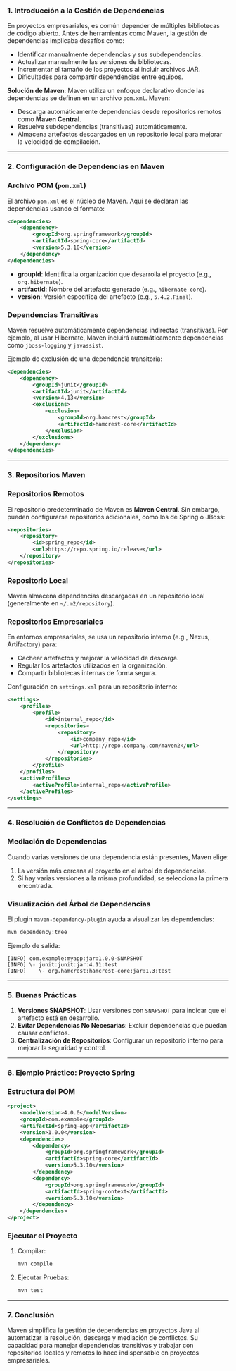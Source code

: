 ### **1. Introducción a la Gestión de Dependencias**

En proyectos empresariales, es común depender de múltiples bibliotecas de código abierto. Antes de herramientas como Maven, la gestión de dependencias implicaba desafíos como:

- Identificar manualmente dependencias y sus subdependencias.
- Actualizar manualmente las versiones de bibliotecas.
- Incrementar el tamaño de los proyectos al incluir archivos JAR.
- Dificultades para compartir dependencias entre equipos.

**Solución de Maven**: Maven utiliza un enfoque declarativo donde las dependencias se definen en un archivo `pom.xml`. Maven:

- Descarga automáticamente dependencias desde repositorios remotos como **Maven Central**.
- Resuelve subdependencias (transitivas) automáticamente.
- Almacena artefactos descargados en un repositorio local para mejorar la velocidad de compilación.

---

### **2. Configuración de Dependencias en Maven**

### **Archivo POM (`pom.xml`)**

El archivo `pom.xml` es el núcleo de Maven. Aquí se declaran las dependencias usando el formato:

```xml
<dependencies>
    <dependency>
        <groupId>org.springframework</groupId>
        <artifactId>spring-core</artifactId>
        <version>5.3.10</version>
    </dependency>
</dependencies>

```

- **groupId**: Identifica la organización que desarrolla el proyecto (e.g., `org.hibernate`).
- **artifactId**: Nombre del artefacto generado (e.g., `hibernate-core`).
- **version**: Versión específica del artefacto (e.g., `5.4.2.Final`).

### **Dependencias Transitivas**

Maven resuelve automáticamente dependencias indirectas (transitivas). Por ejemplo, al usar Hibernate, Maven incluirá automáticamente dependencias como `jboss-logging` y `javassist`.

Ejemplo de exclusión de una dependencia transitoria:

```xml
<dependencies>
    <dependency>
        <groupId>junit</groupId>
        <artifactId>junit</artifactId>
        <version>4.13</version>
        <exclusions>
            <exclusion>
                <groupId>org.hamcrest</groupId>
                <artifactId>hamcrest-core</artifactId>
            </exclusion>
        </exclusions>
    </dependency>
</dependencies>

```

---

### **3. Repositorios Maven**

### **Repositorios Remotos**

El repositorio predeterminado de Maven es **Maven Central**. Sin embargo, pueden configurarse repositorios adicionales, como los de Spring o JBoss:

```xml
<repositories>
    <repository>
        <id>spring_repo</id>
        <url>https://repo.spring.io/release</url>
    </repository>
</repositories>

```

### **Repositorio Local**

Maven almacena dependencias descargadas en un repositorio local (generalmente en `~/.m2/repository`).

### **Repositorios Empresariales**

En entornos empresariales, se usa un repositorio interno (e.g., Nexus, Artifactory) para:

- Cachear artefactos y mejorar la velocidad de descarga.
- Regular los artefactos utilizados en la organización.
- Compartir bibliotecas internas de forma segura.

Configuración en `settings.xml` para un repositorio interno:

```xml
<settings>
    <profiles>
        <profile>
            <id>internal_repo</id>
            <repositories>
                <repository>
                    <id>company_repo</id>
                    <url>http://repo.company.com/maven2</url>
                </repository>
            </repositories>
        </profile>
    </profiles>
    <activeProfiles>
        <activeProfile>internal_repo</activeProfile>
    </activeProfiles>
</settings>

```

---

### **4. Resolución de Conflictos de Dependencias**

### **Mediación de Dependencias**

Cuando varias versiones de una dependencia están presentes, Maven elige:

1. La versión más cercana al proyecto en el árbol de dependencias.
2. Si hay varias versiones a la misma profundidad, se selecciona la primera encontrada.

### **Visualización del Árbol de Dependencias**

El plugin `maven-dependency-plugin` ayuda a visualizar las dependencias:

```bash
mvn dependency:tree

```

Ejemplo de salida:

```
[INFO] com.example:myapp:jar:1.0.0-SNAPSHOT
[INFO] \- junit:junit:jar:4.11:test
[INFO]    \- org.hamcrest:hamcrest-core:jar:1.3:test

```

---

### **5. Buenas Prácticas**

1. **Versiones SNAPSHOT**: Usar versiones con `SNAPSHOT` para indicar que el artefacto está en desarrollo.
2. **Evitar Dependencias No Necesarias**: Excluir dependencias que puedan causar conflictos.
3. **Centralización de Repositorios**: Configurar un repositorio interno para mejorar la seguridad y control.

---

### **6. Ejemplo Práctico: Proyecto Spring**

### **Estructura del POM**

```xml
<project>
    <modelVersion>4.0.0</modelVersion>
    <groupId>com.example</groupId>
    <artifactId>spring-app</artifactId>
    <version>1.0.0</version>
    <dependencies>
        <dependency>
            <groupId>org.springframework</groupId>
            <artifactId>spring-core</artifactId>
            <version>5.3.10</version>
        </dependency>
        <dependency>
            <groupId>org.springframework</groupId>
            <artifactId>spring-context</artifactId>
            <version>5.3.10</version>
        </dependency>
    </dependencies>
</project>

```

### **Ejecutar el Proyecto**

1. Compilar:

    ```bash
    mvn compile
    
    ```

2. Ejecutar Pruebas:

    ```bash
    mvn test
    
    ```


---

### **7. Conclusión**

Maven simplifica la gestión de dependencias en proyectos Java al automatizar la resolución, descarga y mediación de conflictos. Su capacidad para manejar dependencias transitivas y trabajar con repositorios locales y remotos lo hace indispensable en proyectos empresariales.